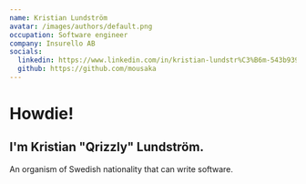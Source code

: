 ```yaml
---
name: Kristian Lundström 
avatar: /images/authors/default.png
occupation: Software engineer 
company: Insurello AB 
socials:
  linkedin: https://www.linkedin.com/in/kristian-lundstr%C3%B6m-543b9391/
  github: https://github.com/mousaka
---
```


# Howdie! 

## I'm Kristian "Qrizzly" Lundström.

An organism of Swedish nationality that can write software.  